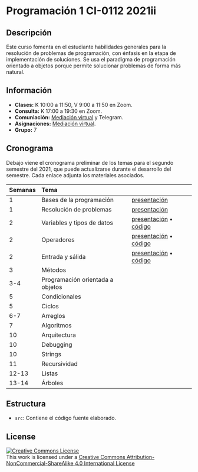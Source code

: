 # Programación 1 CI-0112 2021ii

## Descripción

Este curso fomenta en el estudiante habilidades generales para la resolución de problemas de programación, con énfasis en la etapa de implementación de soluciones. Se usa el paradigma de programación orientado a objetos porque permite solucionar problemas de forma más natural.

## Información

- **Clases:** K 10:00 a 11:50, V 9:00 a 11:50 en Zoom.
- **Consulta:** K 17:00 a 19:30 en Zoom.
- **Comuniación:** [Mediación virtual](https://mv1.mediacionvirtual.ucr.ac.cr/course/view.php?id=22549) y Telegram.
- **Asignaciones:** [Mediación virtual](https://mv1.mediacionvirtual.ucr.ac.cr/course/view.php?id=22549).
- **Grupo:** 7

## Cronograma

Debajo viene el cronograma preliminar de los temas para el segundo semestre del 2021, que puede actualizarse durante el desarrollo del semestre. Cada enlace adjunta los materiales asociados.

| Semanas        		| Tema 	|  |
| :------------- 	|:--------|:-------- |
1 | Bases de la programación | [presentación](https://mv1.mediacionvirtual.ucr.ac.cr/pluginfile.php/1768154/mod_folder/content/0/01-Intro-progra.pdf)
1 | Resolución de problemas | [presentación](https://mv1.mediacionvirtual.ucr.ac.cr/pluginfile.php/1768154/mod_folder/content/0/02-Resolucion-problemas.pdf)
2 | Variables y tipos de datos | [presentación](https://mv1.mediacionvirtual.ucr.ac.cr/pluginfile.php/1768154/mod_folder/content/0/03-Variables.pdf?forcedownload=1) • [código](./src/variables)
2 | Operadores | [presentación](https://mv1.mediacionvirtual.ucr.ac.cr/pluginfile.php/1768154/mod_folder/content/0/04-Operadores.pdf?forcedownload=1) • [código](./src/variables)
2 | Entrada y sálida | [presentación](https://mv1.mediacionvirtual.ucr.ac.cr/pluginfile.php/1768154/mod_folder/content/0/05-IO.pdf?forcedownload=1) • [código](./src/IO)
3 | Métodos | 
3-4 | Programación orientada a objetos | 
5 | Condicionales | 
5 | Ciclos | 
6-7 | Arreglos | 
7 | Algoritmos | 
10 | Arquitectura | 
10 | Debugging | 
10 | Strings | 
11 | Recursividad | 
12-13 | Listas | 
13-14 | Árboles | 

## Estructura

- `src`: Contiene el código fuente elaborado.

## License

<a rel="license" href="http://creativecommons.org/licenses/by-nc-sa/4.0/"><img alt="Creative Commons License" style="border-width:0" src="https://i.creativecommons.org/l/by-nc-sa/4.0/88x31.png" /></a><br />This work is licensed under a <a rel="license" href="http://creativecommons.org/licenses/by-nc-sa/4.0/">Creative Commons Attribution-NonCommercial-ShareAlike 4.0 International License</a>
